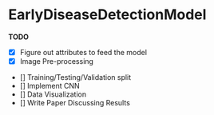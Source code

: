 # EarlyDiseaseDetectionModel
**TODO**
- [x] Figure out attributes to feed the model
- [x] Image Pre-processing
- [] Training/Testing/Validation split
- [] Implement CNN
- [] Data Visualization
- [] Write Paper Discussing Results
